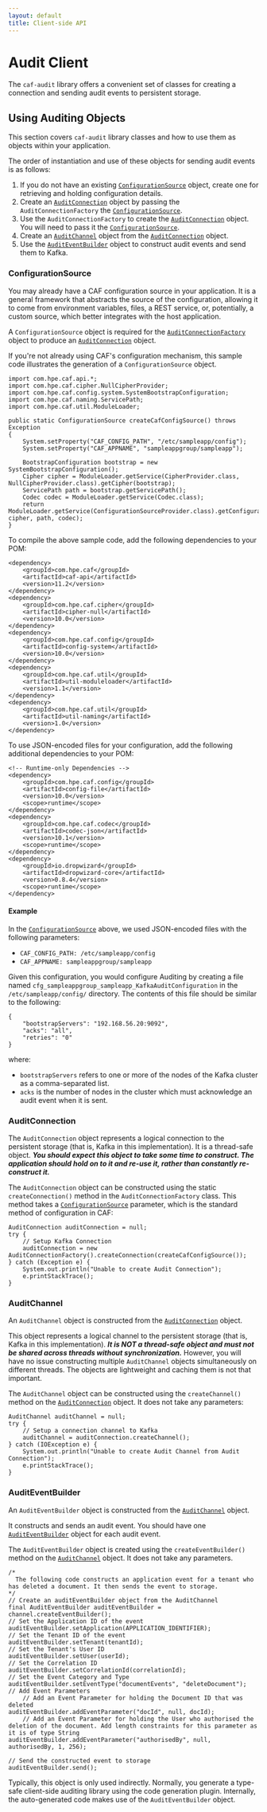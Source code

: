 ```yaml
---
layout: default
title: Client-side API
---
```


# Audit Client

The `caf-audit` library offers a convenient set of classes for creating a connection and sending audit events to persistent storage.

## Using Auditing Objects

This section covers `caf-audit` library classes and how to use them as objects within your application.

The order of instantiation and use of these objects for sending audit events is as follows:

1. If you do not have an existing [`ConfigurationSource`](#ConfigurationSource) object, create one for retrieving and holding configuration details.
2. Create an [`AuditConnection`](#AuditConnection) object by passing the `AuditConnectionFactory` the [`ConfigurationSource`](#ConfigurationSource).
3. Use the `AuditConnectionFactory` to create the [`AuditConnection`](#AuditConnection) object. You will need to pass it the [`ConfigurationSource`](#ConfigurationSource).
3. Create an [`AuditChannel`](#AuditChannel) object from the [`AuditConnection`](#AuditConnection) object.
4. Use the [`AuditEventBuilder`](#AuditEventBuilder) object to construct audit events and send them to Kafka.

### ConfigurationSource

You may already have a CAF configuration source in your application. It is a general framework that abstracts the source of the configuration, allowing it to come from environment variables, files, a REST service, or, potentially, a custom source, which better integrates with the host application.

A `ConfigurationSource` object is required for the [`AuditConnectionFactory`](#AuditConnectionFactory) object to produce an [`AuditConnection`](#AuditConnection) object.

If you're not already using CAF's configuration mechanism, this sample code illustrates the generation of a `ConfigurationSource` object.

	import com.hpe.caf.api.*;
	import com.hpe.caf.cipher.NullCipherProvider;
	import com.hpe.caf.config.system.SystemBootstrapConfiguration;
	import com.hpe.caf.naming.ServicePath;
	import com.hpe.caf.util.ModuleLoader;
	
	public static ConfigurationSource createCafConfigSource() throws Exception
	{
	    System.setProperty("CAF_CONFIG_PATH", "/etc/sampleapp/config");
	    System.setProperty("CAF_APPNAME", "sampleappgroup/sampleapp");
	
	    BootstrapConfiguration bootstrap = new SystemBootstrapConfiguration();
	    Cipher cipher = ModuleLoader.getService(CipherProvider.class, NullCipherProvider.class).getCipher(bootstrap);
	    ServicePath path = bootstrap.getServicePath();
	    Codec codec = ModuleLoader.getService(Codec.class);
	    return ModuleLoader.getService(ConfigurationSourceProvider.class).getConfigurationSource(bootstrap, cipher, path, codec);
	}

To compile the above sample code, add the following dependencies to your POM:

	<dependency>
	    <groupId>com.hpe.caf</groupId>
	    <artifactId>caf-api</artifactId>
	    <version>11.2</version>
	</dependency>
	<dependency>
	    <groupId>com.hpe.caf.cipher</groupId>
	    <artifactId>cipher-null</artifactId>
	    <version>10.0</version>
	</dependency>
	<dependency>
	    <groupId>com.hpe.caf.config</groupId>
	    <artifactId>config-system</artifactId>
	    <version>10.0</version>
	</dependency>
	<dependency>
	    <groupId>com.hpe.caf.util</groupId>
	    <artifactId>util-moduleloader</artifactId>
	    <version>1.1</version>
	</dependency>
	<dependency>
	    <groupId>com.hpe.caf.util</groupId>
	    <artifactId>util-naming</artifactId>
	    <version>1.0</version>
	</dependency>

To use JSON-encoded files for your configuration, add the following additional dependencies to your POM:

	<!-- Runtime-only Dependencies -->
	<dependency>
	    <groupId>com.hpe.caf.config</groupId>
	    <artifactId>config-file</artifactId>
	    <version>10.0</version>
	    <scope>runtime</scope>
	</dependency>
	<dependency>
	    <groupId>com.hpe.caf.codec</groupId>
	    <artifactId>codec-json</artifactId>
	    <version>10.1</version>
	    <scope>runtime</scope>
	</dependency>
	<dependency>
	    <groupId>io.dropwizard</groupId>
	    <artifactId>dropwizard-core</artifactId>
	    <version>0.8.4</version>
	    <scope>runtime</scope>
	</dependency>

#### Example

In the [`ConfigurationSource`](#ConfigurationSource) above, we used JSON-encoded files with the following parameters:

- `CAF_CONFIG_PATH: /etc/sampleapp/config`
- `CAF_APPNAME: sampleappgroup/sampleapp`

Given this configuration, you would configure Auditing by creating a file named `cfg_sampleappgroup_sampleapp_KafkaAuditConfiguration` in the `/etc/sampleapp/config/` directory. The contents of this file should be similar to the following:

	{
	    "bootstrapServers": "192.168.56.20:9092",
	    "acks": "all",
	    "retries": "0"
	}


where:
* `bootstrapServers` refers to one or more of the nodes of the Kafka cluster as a comma-separated list.
* `acks` is the number of nodes in the cluster which must acknowledge an audit event when it is sent.

### AuditConnection

The `AuditConnection` object represents a logical connection to the persistent storage (that is, Kafka in this implementation). It is a thread-safe object. ***You should expect this object to take some time to construct. The application should hold on to it and re-use it, rather than constantly re-construct it.***

The `AuditConnection` object can be constructed using the static `createConnection()` method in the `AuditConnectionFactory` class. This method takes a [`ConfigurationSource`](#ConfigurationSource) parameter, which is the standard method of configuration in CAF:

	AuditConnection auditConnection = null;
    try {
        // Setup Kafka Connection
        auditConnection = new AuditConnectionFactory().createConnection(createCafConfigSource());
    } catch (Exception e) {
        System.out.println("Unable to create Audit Connection");
        e.printStackTrace();
    }

### AuditChannel

An `AuditChannel` object is constructed from the [`AuditConnection`](#AuditConnection) object.

This object represents a logical channel to the persistent storage (that is, Kafka in this implementation). ***It is NOT a thread-safe object and must not be shared across threads without synchronization.*** However, you will have no issue constructing multiple `AuditChannel` objects simultaneously on different threads. The objects are lightweight and caching them is not that important.

The `AuditChannel` object can be constructed using the `createChannel()` method on the [`AuditConnection`](#AuditConnection) object. It does not take any parameters:

	AuditChannel auditChannel = null;
	try {
	    // Setup a connection channel to Kafka
	    auditChannel = auditConnection.createChannel();
	} catch (IOException e) {
	    System.out.println("Unable to create Audit Channel from Audit Connection");
	    e.printStackTrace();
	}

### AuditEventBuilder

An `AuditEventBuilder` object is constructed from the [`AuditChannel`](#AuditChannel) object.

It constructs and sends an audit event. You should have one [`AuditEventBuilder`](#AuditEventBuilder) object for each audit event.

The `AuditEventBuilder` object is created using the `createEventBuilder()` method on the [`AuditChannel`](#AuditChannel) object. It does not take any parameters.
	
	/*
	  The following code constructs an application event for a tenant who has deleted a document. It then sends the event to storage.
	*/
	// Create an auditEventBuilder object from the AuditChannel
	final AuditEventBuilder auditEventBuilder = channel.createEventBuilder();
	// Set the Application ID of the event
	auditEventBuilder.setApplication(APPLICATION_IDENTIFIER);
	// Set the Tenant ID of the event
	auditEventBuilder.setTenant(tenantId);
	// Set the Tenant's User ID
	auditEventBuilder.setUser(userId);
	// Set the Correlation ID
	auditEventBuilder.setCorrelationId(correlationId);
	// Set the Event Category and Type
	auditEventBuilder.setEventType("documentEvents", "deleteDocument");
	// Add Event Parameters
		// Add an Event Parameter for holding the Document ID that was deleted
	auditEventBuilder.addEventParameter("docId", null, docId);
		// Add an Event Parameter for holding the User who authorised the deletion of the document. Add length constraints for this parameter as it is of type String
	auditEventBuilder.addEventParameter("authorisedBy", null, authorisedBy, 1, 256);
	
	// Send the constructed event to storage
	auditEventBuilder.send();

Typically, this object is only used indirectly. Normally, you generate a type-safe client-side auditing library using the code generation plugin. Internally, the auto-generated code makes use of the `AuditEventBuilder` object.

